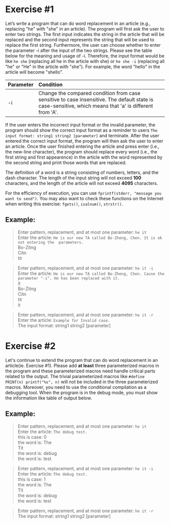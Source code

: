# Exercise #1
Let’s write a program that can do word replacement in an article (e.g., replacing "he" with "she" in an article). The program will first ask the user to enter two strings. The first input indicates the string in the article that will be replaced and the second input represents the string that will be used to replace the first string. Furthermore, the user can choose whether to enter the parameter -i after the input of the two strings. Please see the table below for the meaning and usage of -i. Therefore, the input format would be like `he she` (replacing all he in the article with she) or `he she -i` (replacing all "he" or "He" in the article with "she"). For example, the word "hello" in the article will become "shello".

| Parameter | Condition |
| :-------- | :-------- |
| -i        | Change the compared condition from case sensitive to case insensitive. The default state is case-sensitive, which means that 'a' is different from 'A'. |

If the user enters the incorrect input format or the invalid parameter, the program should show the correct input format as a reminder to users `The input format: string1 string2 [parameter]` and terminate. After the user entered the correct input format, the program will then ask the user to enter an article. Once the user finished entering the article and press enter (i.e., the new-line character), the program should replace every word (i.e., the first string and first appearence) in the article with the word represented by the second string and print those words that are replaced.

The definition of a word is a string consisting of numbers, letters, and the dash character. The length of the input string will not exceed **100** characters, and the length of the article will not exceed **4095** characters.

For the efficiency of execution, you can use `fprintf(stderr, "message you want to send")`. You may also want to check these functions on the Internet when writing this exercise: `fgets()`, `isalnum()`, `strstr()`.

## Example:
> Enter pattern, replacement, and at most one parameter: `he it`  
> Enter the article: `He is our new TA called Bo-Zheng, Chen. It is ok not entering the  parameters.`  
> Bo-Zitng  
> Citn  
> tit

> Enter pattern, replacement, and at most one parameter: `he it -i`  
> Enter the article: `He is our new TA called Bo-Zheng, Chen. Cause the parameter "-i", He has been replaced with it.`  
> it  
> Bo-Zitng  
> Citn  
> tit  
> it

> Enter pattern, replacement, and at most one parameter: `he it -r`  
> Enter the article: `Example for Invalid case.`  
> The input format: string1 string2 [parameter]

# Exercise #2
Let's continue to extend the program that can do word replacement in an article(ie. Exercise #1). Please add **at least** three parameterized macros in the program and these parameterized macros need handle critical parts related to the output. The trivial parameterized macros like `#define PRINT(n) printf("%s", n)` will not be included in the three parameterized macros. Moreover, you need to use the conditional compilation as a debugging tool. When the program is in the debug mode, you must show the information like table of output below.

## Example:
> Enter pattern, replacement, and at most one parameter: `he it`  
> Enter the article: `The debug test.`  
> this is case: 0  
> the word is: The  
> Tit  
> the word is: debug  
> the word is: test

> Enter pattern, replacement, and at most one parameter: `he it -i`  
> Enter the article: `The debug test.`  
> this is case: 1  
> the word is: The  
> Tit  
> the word is: debug  
> the word is: test

> Enter pattern, replacement, and at most one parameter: `he it -r`  
> The input format: string1 string2 [parameter]
